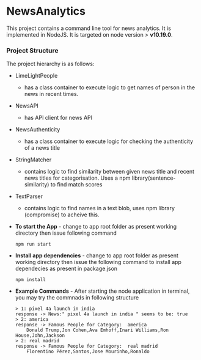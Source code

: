 # NewsAnalytics
This project contains a command line tool for news analytics. It is implemented in NodeJS. It is targeted on node version > **v10.19.0**. 

### Project Structure

The project hierarchy is as follows:
 -  LimeLightPeople
    - has a class container to execute logic to get names of person in the news in recent times.
 - NewsAPI
    - has API client for news API
 - NewsAuthenticity
    - has a class container to execute logic for checking the authenticity of a news title
 - StringMatcher
    - contains logic to find similarity between given news title and recent news titles for categorisation. Uses a npm library(sentence-similarity) to find match scores
 - TextParser
    - contains logic to find names in a text blob, uses npm library (compromise) to acheive this.
    
 - **To start the App** -  change to app root folder as present working directory then issue following command
    ```
    npm run start
    ```
- **Install app dependencies** - change to app root folder as present working directory then issue the following command to install app dependecies as present in package.json
    ```
    npm install
    ```
- **Example Commands** - After starting the node application in terminal, you may try the commnads in following structure
    ```
   > 1: pixel 4a launch in india
   response -> News:" pixel 4a launch in india " seems to be: true
   > 2: america
   response -> Famous People for Category:  america
        Donald Trump,Jon Cohen,Ava Emhoff,Inari Williams,Ron House,John,Jackson
   > 2: real madrid
   response -> Famous People for Category:  real madrid
        Florentino Pérez,Santos,Jose Mourinho,Ronaldo
    ```